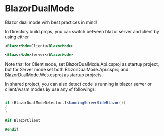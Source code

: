 # BlazorDualMode
Blazor dual mode with best practices in mind!

In Directory.build.props, you can switch between blazor server and client by using either

```xml
<BlazorMode>Client</BlazorMode>
```

```xml
<BlazorMode>Server</BlazorMode>
```

Note that for Client mode, set BlazorDualMode.Api.csproj as startup project, but for Server mode set both BlazorDualMode.Api.csproj and BlazorDualMode.Web.csproj as startup projects.

In shared project, you can also detect code is running in blazor server or client/wasm modes by use any of followings:

```cs

if (BlazorDualModeDetector.IsRunningServerSideBlazor())
{
}

#if BlazorClient

#endif

```
